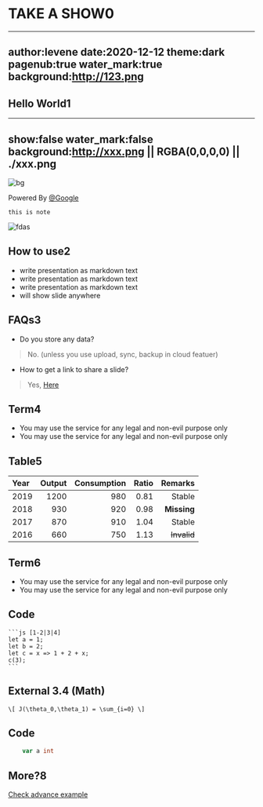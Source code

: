 # TAKE A SHOW0

---

author:levene
date:2020-12-12
theme:dark
pagenub:true
water_mark:true
background:http://123.png
---

## Hello World1

---

show:false
water_mark:false
background:<http://xxx.png> || RGBA(0,0,0,0) || ./xxx.png
---

![bg](xxx.png) <!-- {"width":367,"height":"123"} -->

Powered By [@Google](http://twitter.com/google)

```note
this is note
```

![fdas](./xx.png)

## How to use2

- write presentation as markdown text
- write presentation as markdown text
- write presentation as markdown text
- will show slide anywhere

## FAQs3

- Do you store any data?

> No. (unless you use upload, sync, backup in cloud featuer)

- How to get a link to share a slide?

> Yes, [Here](http://xxx/xxxx)

## Term4

- You may use the service for any legal and non-evil purpose only
- You may use the service for any legal and non-evil purpose only

## Table5

| Year | Output | Consumption | Ratio |     Remarks |
|:-----|-------:|------------:|------:|------------:|
| 2019 |   1200 |         980 |  0.81 |      Stable |
| 2018 |    930 |         920 |  0.98 | **Missing** |
| 2017 |    870 |         910 |  1.04 |      Stable |
| 2016 |    660 |         750 |  1.13 | ~~Invalid~~ |

## Term6

- You may use the service for any legal and non-evil purpose only
- You may use the service for any legal and non-evil purpose only

## Code

    ```js [1-2|3|4]
    let a = 1;
    let b = 2;
    let c = x => 1 + 2 + x;
    c(3);
    ```

## External 3.4 (Math)

`\[ J(\theta_0,\theta_1) = \sum_{i=0} \]`

## Code
```go
    var a int
```


## More?8

[Check advance example](http://xxxx.com/xxx)
